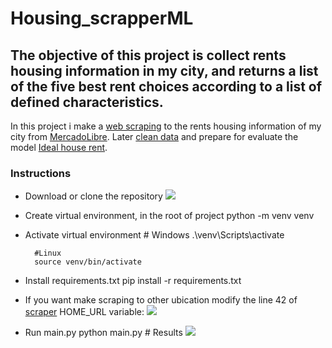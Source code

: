 # Housing_scrapperML

## The objective of this project is collect rents housing information in my city, and returns a list of the five best rent choices according to a list of defined characteristics.

In this project i make a [web scraping](https://github.com/alexrods/Housing_scrapperML/blob/main/scrapper.py) to the rents housing information of my city from [MercadoLibre](https://www.mercadolibre.com.mx/c/inmuebles). Later [clean data](https://github.com/alexrods/Housing_scrapperML/blob/main/data_engineering.py) and prepare for evaluate the model [Ideal house rent](https://github.com/alexrods/Housing_scrapperML/blob/main/model.py).

### Instructions

* Download or clone the repository
![](https://drive.google.com/uc?id=1LW3XUCQK8kBI4YEKnnx3o7d0XkJ-BUc3)

* Create virtual environment, in the root of project
		python -m venv venv
* Activate virtual environment 
		# Windows
		.\venv\Scripts\activate
		
		#Linux
		source venv/bin/activate
* Install requirements.txt
		pip install -r requirements.txt
* If you want make scraping to other ubication modify the line 42 of [scraper](https://github.com/alexrods/Housing_scrapperML/blob/main/scrapper.py) HOME_URL variable:
![](https://drive.google.com/uc?id=1KqsiGep4Ckvh2KEWaLkOEcYQMCCBWnkk)

* Run main.py
		python main.py
		# Results
![](https://drive.google.com/uc?id=1cJIaePs_YfGRGyJ6rlNs8yIv_JL0dzYw)

